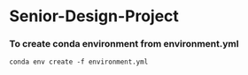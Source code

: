 # Senior-Design-Project

### To create conda environment from environment.yml
`conda env create -f environment.yml`
